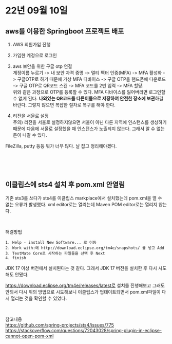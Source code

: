 # 22년 09월 10일


## aws를 이용한 Springboot 프로젝트 배포

1. AWS 회원가입 진행
2. 가입한 계정으로 로그인
3. aws 보안을 위한 구글 otp 연결 <br>
계정이름 누르기 -> 내 보안 자격 증명 -> 멀티 팩터 인증(MFA) -> MFA 활성화 -> 구글OTP로 하기 때문에 가상 MFA 디바이스 -> 구글 OTP을 핸드폰에 다운로드 -> 구글 OTP로 QR코드 스캔 -> MFA 코드를 2번 입력 -> MFA 할당.<br>
위와 같은 과정으로 OTP를 등록할 수 있다. MFA 디바이스를 잃어버리면 로그인할 수 없게 된다. **나와있는 QR코드를 다른이름으로 저장하여 안전한 장소에 보관**하길 바란다. 그렇지 않으면 복잡한 절차로 복구를 해야 한다.

4. 리전을 서울로 설정 <br> 
주의) 리전을 서울로 설정하지않으면 서울이 아닌 다른 지역에 인스턴스를 생성하기 때문에 다음에 서울로 설정했을 때 인스턴스가 노출되지 않는다. 그래서 알 수 없는 돈이 나갈 수 있다.

FileZilla, putty 등등 뭐가 너무 많다. 날 잡고 정리해야겠다.

<br>
<br>
<br>

## 이클립스에 sts4 설치 후 pom.xml 안열림

기존 sts3를 쓰다가 sts4를 이클립스 markplace에서 설치했는데 pom.xml을 열 수 없는 오류가 발생했다. xml editor로는 열리는데 Maven POM editor로는 열리지 않는다. 

<br>

해결방법
```
1. Help - install New Software... 로 이동
2. Work with:에 http://download.eclipse.org/tm4e/snapshots/ 를 넣고 Add
3. TextMate Core로 시작하는 파일들을 선택 후 Next
4. finish
```

JDK 17 이상 버전에서 설치된다는 것 같다. 그래서 JDK 17 버전을 설치한 후 다시 시도해도 안됐다.

https://download.eclipse.org/tm4e/releases/latest로 설치를 진행해보고 그래도 안되서 다시 위의 방법으로 시도해보니 이클립스가 업데이트되면서 pom.xml파일이 다시 열리는 것을 확인할 수 있었다.

<br>

참고내용 <br>
https://github.com/spring-projects/sts4/issues/775 
https://stackoverflow.com/questions/72043028/spring-plugin-in-eclipse-cannot-open-pom-xml
